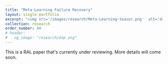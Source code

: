 ```yaml
---
title: "Meta-Learning Failure Recovery"
layout: single-portfolio
excerpt: "<img src='/images/research/Meta-Learning-teaser.png'  alt='drawing' width='400px'/>"
collection: research
order_number: 40
# header: 
#   og_image: "research/map.png"
---
```


This is a RAL paper that's currently under reviewing. More details will come soon.